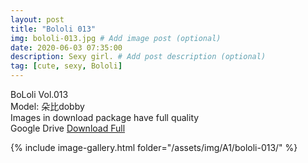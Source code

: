 ```yaml
---
layout: post
title: "Bololi 013"
img: bololi-013.jpg # Add image post (optional)
date: 2020-06-03 07:35:00
description: Sexy girl. # Add post description (optional)
tag: [cute, sexy, Bololi]
---
```

BoLoli Vol.013  
Model: 朵比dobby                
Images in download package have full quality                    
Google Drive [Download Full](http://gestyy.com/e095dl)

{% include image-gallery.html folder="/assets/img/A1/bololi-013/" %}
